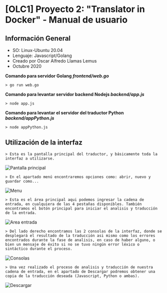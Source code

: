 # [OLC1] Proyecto 2: "Translator in Docker" - Manual de usuario

## Información General
- SO: Linux-Ubuntu 20.04
- Lenguaje: Javascript/Golang
- Creado por Oscar Alfredo Llamas Lemus
- Octubre 2020


**Comando para servidor Golang _frontend/web.go_**

    > go run web.go

**Comando para levantar servidor backend Nodejs _backend/app.js_**

    > node app.js

**Comando para levantar el servidor del traductor Python  _backend/appPython.js_**

    > node appPython.js

## Utilización de la interfaz

    > Esta es la pantalla principal del traductor, y básicamente toda la interfaz a utilizarse.

![Pantalla principal](https://i.ibb.co/rkhBLTv/1.png)

    > En el apartado menú encontraremos opciones como: abrir, nuevo y guardar como...

![Menu](https://i.ibb.co/VYVMHQ3/2.png)

    > Esta es el área principal aqui podemos ingresar la cadena de entrada, en cualquiera de las 4 pestañas disponibles. También encontramos el botón principal para iniciar el analisis y traducción de la entrada.

![Area entrada](https://i.ibb.co/q7Cqd1x/3.png)

    > Del lado derecho encontramos las 2 consolas de la interfaz, donde se desplegará el resultado de la traducción asi mismo como los errores encontrados durante la fase de analisis, en caso de haber alguno, o bien un mensaje de éxito si no se tuvo ningún error léxico o sintáctico durante el proceso.

![Consolas](https://i.ibb.co/myFZ1HS/4.png)

    > Una vez realizado el proceso de analisis y traducción de nuestra cadena de entrada, en el apartado de Descargar podremos obtener una copia de la traducción deseada (Javascript, Python o ambas).

![Descargar](https://i.ibb.co/7k8YNCP/5.png)

